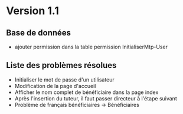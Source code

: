 # Version 1.1


## Base de données 

- ajouter permission dans la table permission InitialiserMtp-User


## Liste des problèmes résolues

- Initialiser le mot de passe d'un utilisateur
- Modification de la page d'accueil
- Afficher le nom complet de bénéficiaire dans la page index
- Après l'insertion du tuteur, il faut passer directeur à l'étape suivant
- Problème de français bénéficiaires -> Bénéficiaires


